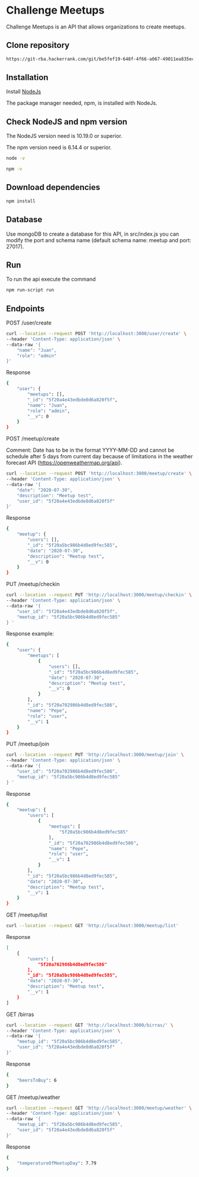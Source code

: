 # Challenge Meetups

Challenge Meetups is an API that allows organizations to create meetups.

## Clone repository
```bash
https://git-rba.hackerrank.com/git/be5fef19-648f-4f66-a067-49011ea835ec
```

## Installation

Install [NodeJs](https://nodejs.org/en/download/)

The package manager needed, npm, is installed with NodeJs.

## Check NodeJS and npm version

The NodeJS version need is 10.19.0 or superior.

The npm version need is 6.14.4 or superior.

```bash
node -v
```
```bash
npm -v
```

## Download dependencies

```bash
npm install
```

## Database

Use mongoDB to create a database for this API, in src/index.js you can modify the port and schema name (default schema name: meetup and port: 27017).

## Run

To run the api execute the command 
```bash
npm run-script run
```

## Endpoints

POST /user/create

```bash
curl --location --request POST 'http://localhost:3000/user/create' \
--header 'Content-Type: application/json' \
--data-raw '{
    "name": "Juan",
    "role": "admin"
}'
```
Response

```bash
{
    "user": {
        "meetups": [],
        "_id": "5f20a4e43edbde8d6a820f5f",
        "name": "Juan",
        "role": "admin",
        "__v": 0
    }
}
```

POST /meetup/create

Comment: Date has to be in the format YYYY-MM-DD and cannot be schedule after 5 days from current day because of limitations in the weather forecast API (https://openweathermap.org/api).

```bash
curl --location --request POST 'http://localhost:3000/meetup/create' \
--header 'Content-Type: application/json' \
--data-raw '{
    "date": "2020-07-30",
    "description": "Meetup test",
    "user_id": "5f20a4e43edbde8d6a820f5f"
}'
```

Response

```bash
{
    "meetup": {
        "users": [],
        "_id": "5f20a5bc986b4d8ed9fec585",
        "date": "2020-07-30",
        "description": "Meetup test",
        "__v": 0
    }
}
```

PUT /meetup/checkin

```bash
curl --location --request PUT 'http://localhost:3000/meetup/checkin' \
--header 'Content-Type: application/json' \
--data-raw '{
    "user_id": "5f20a4e43edbde8d6a820f5f",
    "meetup_id": "5f20a5bc986b4d8ed9fec585"
} '
```

Response example:
```bash
{
    "user": {
        "meetups": [
            {
                "users": [],
                "_id": "5f20a5bc986b4d8ed9fec585",
                "date": "2020-07-30",
                "description": "Meetup test",
                "__v": 0
            }
        ],
        "_id": "5f20a702986b4d8ed9fec586",
        "name": "Pepe",
        "role": "user",
        "__v": 1
    }
}
```
PUT /meetup/join

```bash
curl --location --request PUT 'http://localhost:3000/meetup/join' \
--header 'Content-Type: application/json' \
--data-raw '{
    "user_id": "5f20a702986b4d8ed9fec586",
    "meetup_id": "5f20a5bc986b4d8ed9fec585"
} '
```

Response
```bash
{
    "meetup": {
        "users": [
            {
                "meetups": [
                    "5f20a5bc986b4d8ed9fec585"
                ],
                "_id": "5f20a702986b4d8ed9fec586",
                "name": "Pepe",
                "role": "user",
                "__v": 1
            }
        ],
        "_id": "5f20a5bc986b4d8ed9fec585",
        "date": "2020-07-30",
        "description": "Meetup test",
        "__v": 1
    }
}
```

GET /meetup/list

```bash
curl --location --request GET 'http://localhost:3000/meetup/list'
```

Response
```bash
[
    {
        "users": [
            "5f20a702986b4d8ed9fec586"
        ],
        "_id": "5f20a5bc986b4d8ed9fec585",
        "date": "2020-07-30",
        "description": "Meetup test",
        "__v": 1
    }
]
```

GET /birras

```bash
curl --location --request GET 'http://localhost:3000/birras/' \
--header 'Content-Type: application/json' \
--data-raw '{
    "meetup_id": "5f20a5bc986b4d8ed9fec585",
    "user_id": "5f20a4e43edbde8d6a820f5f"
}'
```

Response
```bash
{
    "beersToBuy": 6
}
```

GET /meetup/weather

```bash
curl --location --request GET 'http://localhost:3000/meetup/weather' \
--header 'Content-Type: application/json' \
--data-raw '{
    "meetup_id": "5f20a5bc986b4d8ed9fec585",
    "user_id": "5f20a4e43edbde8d6a820f5f"
}'
```
Response
```bash
{
    "temperatureOfMeetupDay": 7.79
}
```
